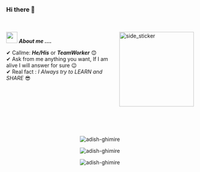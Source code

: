 ### Hi there 👋   
 
<br><br>
<img align="right" width=200px height=200px alt="side_sticker" src="https://media.giphy.com/media/TEnXkcsHrP4YedChhA/giphy.gif" />
<img src="https://media.giphy.com/media/iY8CRBdQXODJSCERIr/giphy.gif" width="30px">&nbsp;***About me ....***

✔ Callme: ***He/His*** or ***TeamWorker*** 😊 <br>
✔ Ask from me anything you want, If I am alive I will answer for sure 😉<br>
✔ Real fact : *I Always try to LEARN and SHARE* 😎<br><br><br><br>
 
<br><br><br><br>

<p align='center'>
  <img align="center" src="https://github-readme-stats.vercel.app/api?username=adish-ghimire&show_icons=true&title_color=fff&icon_color=79ff97&text_color=efefef&bg_color=24292e" alt="adish-ghimire">
</p>

<p align='center'>
  <img align="center" src="https://github-readme-stats.vercel.app/api/top-langs?username=adish-ghimire&show_icons=true&locale=en&layout=compact&theme=chartreuse-dark" alt="adish-ghimire" />  
</p>      
  
<p align='center'>  
   <img align="center" src="https://github-profile-trophy.vercel.app/?username=adish-ghimire&theme=juicyfresh&no-bg=true" alt="adish-ghimire" />  

</p>
